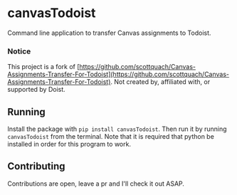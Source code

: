 # canvasTodoist
Command line application to transfer Canvas assignments to Todoist.

### Notice
This project is a fork of [https://github.com/scottquach/Canvas-Assignments-Transfer-For-Todoist](https://github.com/scottquach/Canvas-Assignments-Transfer-For-Todoist).
Not created by, affiliated with, or supported by Doist.

## Running 
Install the package with `pip install canvasTodoist`. Then run it by running `canvasTodoist` from the terminal. Note that it is required that python be installed in order for this program to work.

## Contributing
Contributions are open, leave a pr and I'll check it out ASAP.

